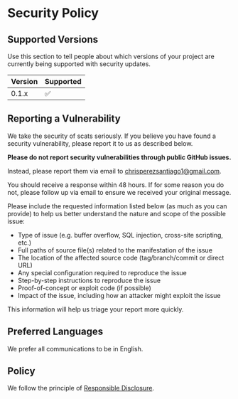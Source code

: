 # Security Policy

## Supported Versions

Use this section to tell people about which versions of your project are currently being supported with security updates.

| Version | Supported          |
| ------- | ------------------ |
| 0.1.x   | :white_check_mark: |

## Reporting a Vulnerability

We take the security of scats seriously. If you believe you have found a security vulnerability, please report it to us as described below.

**Please do not report security vulnerabilities through public GitHub issues.**

Instead, please report them via email to chrisperezsantiago1@gmail.com.

You should receive a response within 48 hours. If for some reason you do not, please follow up via email to ensure we received your original message.

Please include the requested information listed below (as much as you can provide) to help us better understand the nature and scope of the possible issue:

- Type of issue (e.g. buffer overflow, SQL injection, cross-site scripting, etc.)
- Full paths of source file(s) related to the manifestation of the issue
- The location of the affected source code (tag/branch/commit or direct URL)
- Any special configuration required to reproduce the issue
- Step-by-step instructions to reproduce the issue
- Proof-of-concept or exploit code (if possible)
- Impact of the issue, including how an attacker might exploit the issue

This information will help us triage your report more quickly.

## Preferred Languages

We prefer all communications to be in English.

## Policy

We follow the principle of [Responsible Disclosure](https://en.wikipedia.org/wiki/Responsible_disclosure).
